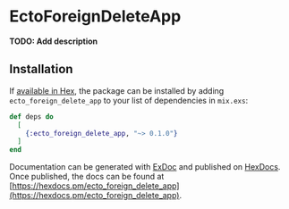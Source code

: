 # EctoForeignDeleteApp

**TODO: Add description**

## Installation

If [available in Hex](https://hex.pm/docs/publish), the package can be installed
by adding `ecto_foreign_delete_app` to your list of dependencies in `mix.exs`:

```elixir
def deps do
  [
    {:ecto_foreign_delete_app, "~> 0.1.0"}
  ]
end
```

Documentation can be generated with [ExDoc](https://github.com/elixir-lang/ex_doc)
and published on [HexDocs](https://hexdocs.pm). Once published, the docs can
be found at [https://hexdocs.pm/ecto_foreign_delete_app](https://hexdocs.pm/ecto_foreign_delete_app).

